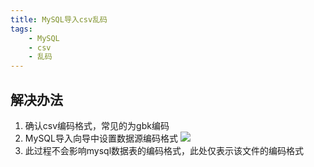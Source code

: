 ```yaml
---
title: MySQL导入csv乱码
tags:
    - MySQL
    - csv
    - 乱码
---
```


## 解决办法

1. 确认csv编码格式，常见的为gbk编码
2. MySQL导入向导中设置数据源编码格式
![](/img/mysql_import_csv_garbled.png)
3. 此过程不会影响mysql数据表的编码格式，此处仅表示该文件的编码格式
